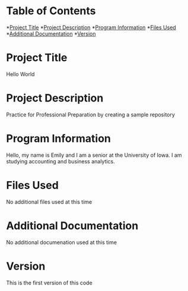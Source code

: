 # Table of Contents
*[Project Title](https://github.com/emilyell/Hello_World/blob/main/README.md#project-title)
*[Project Description](https://github.com/emilyell/Hello_World/blob/main/README.md#project-description)
*[Program Information](https://github.com/emilyell/Hello_World/blob/main/README.md#program-information)
*[Files Used](https://github.com/emilyell/Hello_World/blob/main/README.md#files-used)
*[Additional Documentation](https://github.com/emilyell/Hello_World/blob/main/README.md#additional-documenation)
*[Version](https://github.com/emilyell/Hello_World/blob/main/README.md#version)


# Project Title
Hello World

# Project Description
Practice for Professional Preparation by creating a sample repository 

# Program Information
Hello, my name is Emily and I am a senior at the University of Iowa.
I am studying accounting and business analytics.

# Files Used
No additional files used at this time

# Additional Documentation
No additional documenation used at this time

# Version
This is the first version of this code
